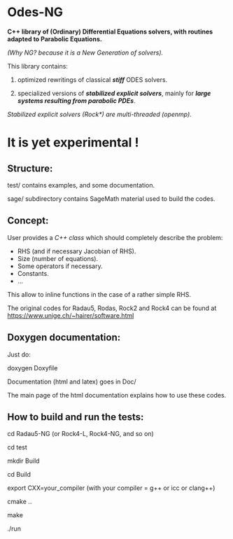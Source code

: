 Odes-NG
=======


**C++ library of (Ordinary) Differential  Equations solvers, with routines adapted to Parabolic Equations.**

_(Why NG? because it is a  New Generation of solvers)._

This library contains:

1) optimized rewritings of classical **_stiff_** ODES solvers.

2) specialized versions of **_stabilized explicit solvers_**, mainly for  **_large systems resulting from parabolic
PDEs_**.

_Stabilized explicit solvers (Rock*) are multi-threaded (openmp)._

It is yet experimental !
======================


Structure:
---------

test/ contains  examples, and some documentation.

sage/ subdirectory contains SageMath material used to build the codes.

Concept:
-------

User provides a _C++ class_ which should completely describe the problem:

* RHS (and if necessary Jacobian of RHS).
* Size (number of equations).
* Some operators if necessary.
* Constants.
* ...

This allow to inline functions in the case of a rather simple RHS.


The original codes for Radau5, Rodas, Rock2 and Rock4 can be found at
https://www.unige.ch/~hairer/software.html

Doxygen documentation:
---------------------

Just do:

 doxygen Doxyfile 

Documentation (html and latex) goes in Doc/

 The main page of the html documentation explains how to use these codes.

How to build and run the tests:
-------------------------------
cd Radau5-NG   (or Rock4-L, Rock4-NG, and so on)

cd test

mkdir Build

cd Build

export CXX=your_compiler (with your compiler = g++ or icc or clang++)

cmake ..

make

./run
